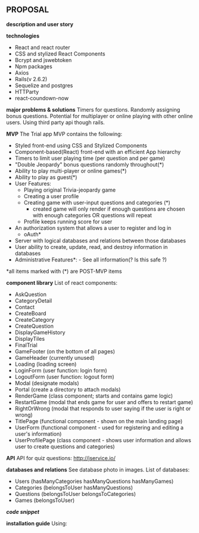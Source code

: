 ## PROPOSAL

**description and user story**

**technologies**

- React and react router
- CSS and stylized React Components
- Bcrypt and jswebtoken
- Npm packages
- Axios
- Rails(v 2.6.2)
- Sequelize and postgres
- HTTParty
- react-coundown-now

**major problems & solutions**
Timers for questions. Randomly assigning bonus questions. Potential for multiplayer or online playing with other online users. Using third party api though rails.

**MVP**
The Trial app MVP contains the following:

- Styled front-end using CSS and Stylized Components
- Component-based(React) front-end with an efficient App hierarchy
- Timers to limit user playing time (per question and per game)
- "Double Jeopardy" bonus questions randomly throughout(\*)
- Ability to play multi-player or online games(\*)
- Ability to play as guest(\*)
- User Features:
  - Playing original Trivia-jeopardy game
  - Creating a user profile
  - Creating game with user-input questions and categories (\*)
    - created game will only render if enough questions are chosen with enough categories OR questions will repeat
  - Profile keeps running score for user
- An authorization system that allows a user to register and log in
  - oAuth\*
- Server with logical databases and relations between those databases
- User ability to create, update, read, and destroy information in databases
- Administrative Features\*: - See all information(? Is this safe ?)

\*all items marked with (\*) are POST-MVP items

**component library**
List of react components:

- AskQuestion
- CategoryDetail
- Contact
- CreateBoard
- CreateCategory
- CreateQuestion
- DisplayGameHistory
- DisplayTiles
- FinalTrial
- GameFooter (on the bottom of all pages)
- GameHeader (currently unused)
- Loading (loading screen)
- LoginForm (user function: login form)
- LogoutForm (user function: logout form)
- Modal (designate modals)
- Portal (create a directory to attach modals)
- RenderGame (class component; starts and contains game logic)
- RestartGame (modal that ends game for user and offers to restart game)
- RightOrWrong (modal that responds to user saying if the user is right or wrong)
- TitlePage (functional component - shown on the main landing page)
- UserForm (functional component - used for registering and editing a user's information)
- UserProfilePage (class component - shows user information and allows user to create questions and categories)

**API**
API for quiz questions: http://jservice.io/

**databases and relations**
See database photo in images.
List of databases:

- Users (hasManyCategories hasManyQuestions hasManyGames)
- Categories (belongsToUser hasManyQuestions)
- Questions (belongsToUser belongsToCategories)
- Games (belongsToUser)

**_code snippet_**

**installation guide**
Using:
